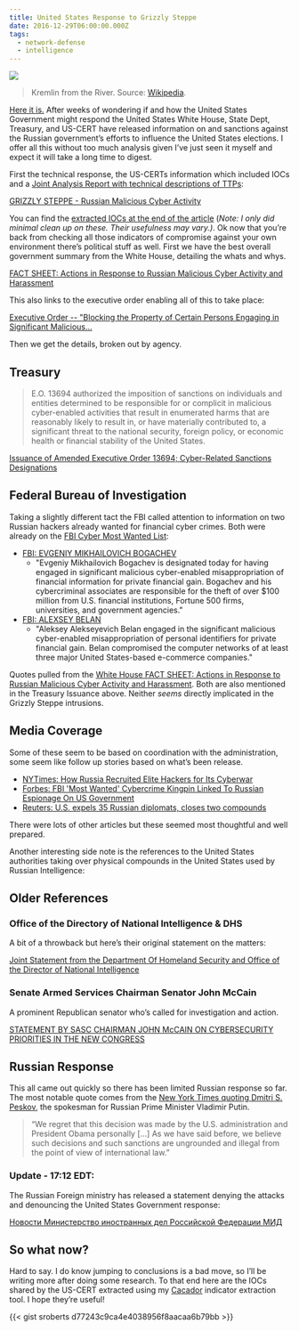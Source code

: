 ```yaml
---
title: United States Response to Grizzly Steppe
date: 2016-12-29T06:00:00.000Z
tags:
  - network-defense
  - intelligence
---
```


![](https://cdn-images-1.medium.com/max/1000/1*Ri5jQN-4b7VoCfINOCXKYA.jpeg)

> Kremlin from the River. Source: [Wikipedia](https://commons.wikimedia.org/wiki/File:Kremlin_27.06.2008_01.jpg).

[Here it is.](https://imgur.com/7drHiqr) After weeks of wondering if and how the United States Government might respond the United States White House, State Dept, Treasury, and US-CERT have released information on and sanctions against the Russian government’s efforts to influence the United States elections. I offer all this without too much analysis given I’ve just seen it myself and expect it will take a long time to digest.

First the technical response, the US-CERTs information which included IOCs and a [Joint Analysis Report with technical descriptions of TTPs](https://www.us-cert.gov/sites/default/files/publications/JAR_16-20296.pdf):

[GRIZZLY STEPPE - Russian Malicious Cyber Activity](https://www.us-cert.gov/security-publications/GRIZZLY-STEPPE-Russian-Malicious-Cyber-Activity)

You can find the [extracted IOCs at the end of the article](https://gist.github.com/sroberts/d77243c9ca4e4038956f8aacaa6b79bb) (_Note: I only did minimal clean up on these. Their usefulness may vary.)_. Ok now that you’re back from checking all those indicators of compromise against your own environment there’s political stuff as well. First we have the best overall government summary from the White House, detailing the whats and whys.

[FACT SHEET: Actions in Response to Russian Malicious Cyber Activity and Harassment](https://www.whitehouse.gov/the-press-office/2016/12/29/fact-sheet-actions-response-russian-malicious-cyber-activity-and)

This also links to the executive order enabling all of this to take place:

[Executive Order -- "Blocking the Property of Certain Persons Engaging in Significant Malicious…](https://www.whitehouse.gov/the-press-office/2015/04/01/executive-order-blocking-property-certain-persons-engaging-significant-m)

Then we get the details, broken out by agency.

## Treasury

> E.O. 13694 authorized the imposition of sanctions on individuals and entities determined to be responsible for or complicit in malicious cyber-enabled activities that result in enumerated harms that are reasonably likely to result in, or have materially contributed to, a significant threat to the national security, foreign policy, or economic health or financial stability of the United States.

[Issuance of Amended Executive Order 13694; Cyber-Related Sanctions Designations](https://www.treasury.gov/resource-center/sanctions/OFAC-Enforcement/pages/20161229.aspx)

## Federal Bureau of Investigation

Taking a slightly different tact the FBI called attention to information on two Russian hackers already wanted for financial cyber crimes. Both were already on the [FBI Cyber Most Wanted List](https://www.fbi.gov/wanted/cyber):

- [FBI: EVGENIY MIKHAILOVICH BOGACHEV](https://www.fbi.gov/wanted/cyber/evgeniy-mikhailovich-bogachev)
  - "Evgeniy Mikhailovich Bogachev is designated today for having engaged in significant malicious cyber-enabled misappropriation of financial information for private financial gain. Bogachev and his cybercriminal associates are responsible for the theft of over $100 million from U.S. financial institutions, Fortune 500 firms, universities, and government agencies."
- [FBI: ALEXSEY BELAN](https://www.fbi.gov/wanted/cyber/alexsey-belan)
  - "Aleksey Alekseyevich Belan engaged in the significant malicious cyber-enabled misappropriation of personal identifiers for private financial gain. Belan compromised the computer networks of at least three major United States-based e-commerce companies."

Quotes pulled from the [White House FACT SHEET: Actions in Response to Russian Malicious Cyber Activity and Harassment](https://www.whitehouse.gov/the-press-office/2016/12/29/fact-sheet-actions-response-russian-malicious-cyber-activity-and). Both are also mentioned in the Treasury Issuance above. Neither _seems_ directly implicated in the Grizzly Steppe intrusions.

## Media Coverage

Some of these seem to be based on coordination with the administration, some seem like follow up stories based on what’s been release.

- [NYTimes: How Russia Recruited Elite Hackers for Its Cyberwar](http://www.nytimes.com/2016/12/29/world/europe/how-russia-recruited-elite-hackers-for-its-cyberwar.html?_r=0)
- [Forbes: FBI 'Most Wanted' Cybercrime Kingpin Linked To Russian Espionage On US Government](http://www.forbes.com/sites/thomasbrewster/2015/08/05/gameover-zeus-surveillance-links/#310abd8e4a29)
- [Reuters: U.S. expels 35 Russian diplomats, closes two compounds](http://www.reuters.com/article/us-usa-russia-cyber-idUSKBN14I1TY)

There were lots of other articles but these seemed most thoughtful and well prepared.

Another interesting side note is the references to the United States authorities taking over physical compounds in the United States used by Russian Intelligence:

## Older References

### Office of the Directory of National Intelligence & DHS

A bit of a throwback but here’s their original statement on the matters:

[Joint Statement from the Department Of Homeland Security and Office of the Director of National Intelligence](https://www.dhs.gov/news/2016/10/07/joint-statement-department-homeland-security-and-office-director-national)

### Senate Armed Services Chairman Senator John McCain

A prominent Republican senator who’s called for investigation and action.

[STATEMENT BY SASC CHAIRMAN JOHN McCAIN ON CYBERSECURITY PRIORITIES IN THE NEW CONGRESS](http://www.mccain.senate.gov/public/index.cfm/2016/12/statement-by-sasc-chairman-john-mccain-on-cybersecurity-priorities-in-the-new-congress)

## Russian Response

This all came out quickly so there has been limited Russian response so far. The most notable quote comes from the [New York Times quoting Dmitri S. Peskov](http://www.nytimes.com/2016/12/29/us/politics/russia-election-hacking-sanctions.html), the spokesman for Russian Prime Minister Vladimir Putin.

> “We regret that this decision was made by the U.S. administration and President Obama personally […] As we have said before, we believe such decisions and such sanctions are ungrounded and illegal from the point of view of international law.”

### Update - 17:12 EDT:

The Russian Foreign ministry has released a statement denying the attacks and denouncing the United States Government response:

[Новости Министерство иностранных дел Российской Федерации МИД](http://www.mid.ru/en/foreign_policy/news/-/asset_publisher/cKNonkJE02Bw/content/id/2581641)

## So what now?

Hard to say. I do know jumping to conclusions is a bad move, so I’ll be writing more after doing some research. To that end here are the IOCs shared by the US-CERT extracted using my [Cacador](https://github.com/sroberts/cacador) indicator extraction tool. I hope they’re useful!

{{< gist sroberts d77243c9ca4e4038956f8aacaa6b79bb >}}

